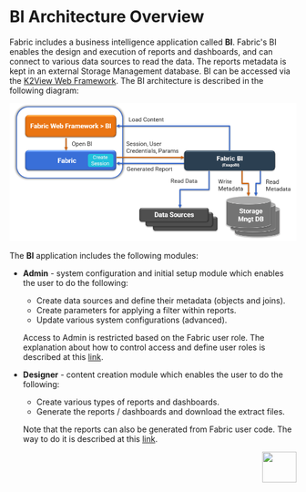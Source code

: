 # BI Architecture Overview

Fabric includes a business intelligence application called **BI**. Fabric's BI enables the design and execution of reports and dashboards, and can connect to various data sources to read the data. The reports metadata is kept in an external Storage Management database. BI can be accessed via the [K2View Web Framework](https://support.k2view.com/Academy_6.5/articles/30_web_framework/01_web_framework_overview.html). The BI architecture is described in the following diagram:

 ![image](images/bi_integration_architecture.png)

The **BI** application includes the following modules:

* **Admin** - system configuration and initial setup module which enables the user to do the following: 

  - Create data sources and define their metadata (objects and joins).
  - Create parameters for applying a filter within reports.
  - Update various system configurations (advanced).

  Access to Admin is restricted based on the Fabric user role. The explanation about how to control access and define user roles is described at this [link](02_Permissions_Setup.md).

* **Designer** - content creation module which enables the user to do the following:

  * Create various types of reports and dashboards. 
  * Generate the reports / dashboards and download the extract files.

  Note that the reports can also be generated from Fabric user code. The way to do it is described at this [link](05_report_creation_guidelines.md). 


[<img align="right" width="60" height="54" src="/articles/images/Next.png">](00_BI_user_guide_overview.md) 
